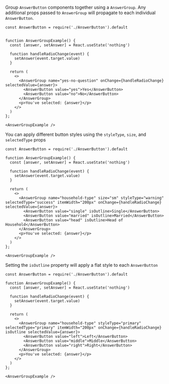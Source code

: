 Group `AnswerButton` components together using a `AnswerGroup`. Any additional props passed to `AnswerGroup` will propagate to each individual `AnswerButton`.

```
const AnswerButton = require('./AnswerButton').default


function AnswerGroupExample() {
  const [answer, setAnswer] = React.useState('nothing')

  function handleRadioChange(event) {
    setAnswer(event.target.value)
  }

  return (
    <>
      <AnswerGroup name="yes-no-question" onChange={handleRadioChange} selectedValue={answer}>
        <AnswerButton value="yes">Yes</AnswerButton>
        <AnswerButton value="no">No</AnswerButton>
      </AnswerGroup>
      <p>You've selected: {answer}</p>
    </>
  )
};

<AnswerGroupExample />
```

You can apply different button styles using the `styleType`, `size`, and `selectedType` props

```
const AnswerButton = require('./AnswerButton').default

function AnswerGroupExample() {
  const [answer, setAnswer] = React.useState('nothing')

  function handleRadioChange(event) {
    setAnswer(event.target.value)
  }

  return (
    <>
      <AnswerGroup name="household-type" size="sm" styleType="warning" selectedType="success" itemWidth="200px" onChange={handleRadioChange} selectedValue={answer}>
        <AnswerButton value="single" isOutline>Single</AnswerButton>
        <AnswerButton value="married" isOutline>Married</AnswerButton>
        <AnswerButton value="head" isOutline>Head of Household</AnswerButton>
      </AnswerGroup>
      <p>You've selected: {answer}</p>
    </>
  )
};

<AnswerGroupExample />
```

Setting the `isOutline` property will apply a flat style to each `AnswerButton`

```
const AnswerButton = require('./AnswerButton').default

function AnswerGroupExample() {
  const [answer, setAnswer] = React.useState('nothing')

  function handleRadioChange(event) {
    setAnswer(event.target.value)
  }

  return (
    <>
      <AnswerGroup name="household-type" styleType="primary" selectedType="primary" itemWidth="200px" onChange={handleRadioChange} isOutline selectedValue={answer}>
        <AnswerButton value="left">Left</AnswerButton>
        <AnswerButton value="middle">Middle</AnswerButton>
        <AnswerButton value="right">Right</AnswerButton>
      </AnswerGroup>
      <p>You've selected: {answer}</p>
    </>
  )
};

<AnswerGroupExample />
```
